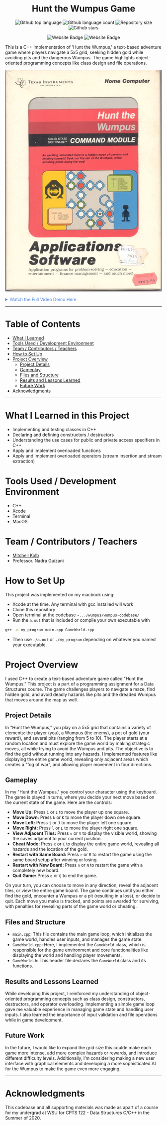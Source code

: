 


<h1 align="center">Hunt the Wumpus Game</h1>

<p align="center">
  <img alt="Github top language" src="https://img.shields.io/github/languages/top/mitchellkolb/wumpus?color=DE4830">

  <img alt="Github language count" src="https://img.shields.io/github/languages/count/mitchellkolb/wumpus?color=DE4830">

  <img alt="Repository size" src="https://img.shields.io/github/repo-size/mitchellkolb/wumpus?color=DE4830">

  <img alt="Github stars" src="https://img.shields.io/github/stars/mitchellkolb/wumpus?color=DE4830" />
</p>

<p align="center">
<img
    src="https://img.shields.io/badge/C++-DE4830?style=for-the-badge&logo=c&logoColor=white"
    alt="Website Badge" />
<img
    src="https://img.shields.io/badge/Xcode-000000?style=for-the-badge&logo=apple&logoColor=white"
    alt="Website Badge" />
</p>

This is a C++ implementation of 'Hunt the Wumpus,' a text-based adventure game where players navigate a 5x5 grid, seeking hidden gold while avoiding pits and the dangerous Wumpus. The game highlights object-oriented programming concepts like class design and file operations.

![project image](resources/wumpus-art.jpg)

<details>
<summary style="color:#5087dd">Watch the Full Video Demo Here</summary>

[![Full Video Demo Here](https://img.youtube.com/vi/VidKEY/0.jpg)](https://www.youtube.com/watch?v=VidKEY)

</details>

---


# Table of Contents
- [What I Learned](#what-i-learned-in-this-project)
- [Tools Used / Development Environment](#tools-used--development-environment)
- [Team / Contributors / Teachers](#team--contributors--teachers)
- [How to Set Up](#how-to-set-up)
- [Project Overview](#project-overview)
  - [Project Details](#project-details)
  - [Gameplay](#gameplay)
  - [Files and Structure](#files-and-structure)
  - [Results and Lessons Learned](#results-and-lessons-learned)
  - [Future Work](#future-work)
- [Acknowledgments](#acknowledgments)

---

# What I Learned in this Project
- Implementing and testing classes in C++ 
- Declaring and defining constructors / destructors 
- Understanding the use cases for public and private access specifiers in C++ 
- Apply and implement overloaded functions 
- Apply and implement overloaded operators (stream insertion and stream extraction) 



# Tools Used / Development Environment
- C++
- Xcode
- Terminal
- MacOS





# Team / Contributors / Teachers
- [Mitchell Kolb](https://github.com/mitchellkolb)
- Professor. Nadra Guizani





# How to Set Up
This project was implemented on my macbook using:
- Xcode at the time. Any terminal with gcc installed will work
- Clone this repository 
- Open terminal at the codebase `~.../wumpus/wumpus-codebase/`
- Run the `a.out` that is included or compile your own executable with
```zsh
g++ -o my_program main.cpp GameWorld.cpp
```
- Then use `./a.out` or `./my_program` depending on whatever you named your executable.



# Project Overview
I used C++ to create a text-based adventure game called "Hunt the Wumpus." This project is a part of a programming assignment for a Data Structures course. The game challenges players to navigate a maze, find hidden gold, and avoid deadly hazards like pits and the dreaded Wumpus that moves around the map as well.

## Project Details
In "Hunt the Wumpus," you play on a 5x5 grid that contains a variety of elements: the player (you), a Wumpus (the enemy), a pot of gold (your reward), and several pits (ranging from 5 to 10). The player starts at a random location and must explore the game world by making strategic moves, all while trying to avoid the Wumpus and pits. The objective is to find the gold without running into any hazards. I implemented features like displaying the entire game world, revealing only adjacent areas which creates a "fog of war", and allowing player movement in four directions.

## Gameplay
In my "Hunt the Wumpus," you control your character using the keyboard. The game is played in turns, where you decide your next move based on the current state of the game. Here are the controls:

- **Move Up:** Press `i` or `I` to move the player up one square.
- **Move Down:** Press `k` or `K` to move the player down one square.
- **Move Left:** Press `j` or `J` to move the player left one square.
- **Move Right:** Press `l` or `L` to move the player right one square.
- **View Adjacent Tiles:** Press `v` or `V` to display the visible world, showing the caves adjacent to your current position.
- **Cheat Mode:** Press `c` or `C` to display the entire game world, revealing all hazards and the location of the gold.
- **Restart with Same Board:** Press `r` or `R` to restart the game using the same board setup after winning or losing.
- **Restart with New Board:** Press `n` or `N` to restart the game with a completely new board.
- **Quit Game:** Press `q` or `Q` to end the game.

On your turn, you can choose to move in any direction, reveal the adjacent tiles, or view the entire game board. The game continues until you either find the gold, encounter a Wumpus or a pit (resulting in a loss), or decide to quit. Each move you make is tracked, and points are awarded for surviving, with penalties for revealing parts of the game world or cheating.

## Files and Structure
- `main.cpp`: This file contains the main game loop, which initializes the game world, handles user inputs, and manages the game state.
- `GameWorld.cpp`: Here, I implemented the `GameWorld` class, which is responsible for the game environment and core functionalities like displaying the world and handling player movements.
- `GameWorld.h`: This header file declares the `GameWorld` class and its functions.


## Results and Lessons Learned
While developing this project, I reinforced my understanding of object-oriented programming concepts such as class design, constructors, destructors, and operator overloading. Implementing a simple game loop gave me valuable experience in managing game state and handling user inputs. I also learned the importance of input validation and file operations while in game development.


## Future Work
In the future, I would like to expand the grid size this coulde make each game more intense, add more complex hazards or rewards, and introduce different difficulty levels. Additionally, I’m considering making a new user interface with graphical elements and developing a more sophisticated AI for the Wumpus to make the game even more engaging.




--- 
# Acknowledgments
This codebase and all supporting materials was made as apart of a course for my undergrad at WSU for CPTS 122 - Data Structures C/C++ in the Summer of 2020. 

